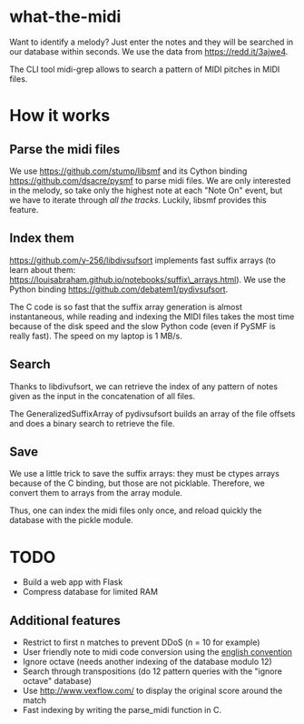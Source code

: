 # what-the-midi

Want to identify a melody? Just enter the notes and they will be
searched in our database within seconds. We use the data from
https://redd.it/3ajwe4.

The CLI tool midi-grep allows to search a pattern of MIDI pitches
in MIDI files.

# How it works

## Parse the midi files

We use https://github.com/stump/libsmf and its Cython binding
https://github.com/dsacre/pysmf to parse midi files. We are only
interested in the melody, so take only the highest note at each "Note
On" event, but we have to iterate through _all the tracks_. Luckily,
libsmf provides this feature.

## Index them

https://github.com/y-256/libdivsufsort implements fast suffix arrays (to
learn about them:
https://louisabraham.github.io/notebooks/suffix\_arrays.html). We use
the Python binding https://github.com/debatem1/pydivsufsort.

The C code is so fast that the suffix array generation is almost
instantaneous, while reading and indexing the MIDI files takes the most
time because of the disk speed and the slow Python code (even if PySMF
is really fast). The speed on my laptop is 1 MB/s.

## Search

Thanks to libdivufsort, we can retrieve the index of any pattern of
notes given as the input in the concatenation of all files.

The GeneralizedSuffixArray of pydivsufsort builds an array of the file
offsets and does a binary search to retrieve the file.

## Save

We use a little trick to save the suffix arrays: they must be ctypes
arrays because of the C binding, but those are not picklable. Therefore,
we convert them to arrays from the array module.

Thus, one can index the midi files only once, and reload quickly the
database with the pickle module.

# TODO

- Build a web app with Flask
- Compress database for limited RAM

## Additional features

- Restrict to first n matches to prevent DDoS (n = 10 for example)
- User friendly note to midi code conversion using the [english
  convention](http://www.electronics.dit.ie/staff/tscarff/Music_technology/midi/midi_note_numbers_for_octaves.htm)
- Ignore octave (needs another indexing of the database modulo 12)
- Search through transpositions (do 12 pattern queries with the
  "ignore octave" database)
- Use http://www.vexflow.com/ to display the original score around the
  match
- Fast indexing by writing the parse_midi function in C.
